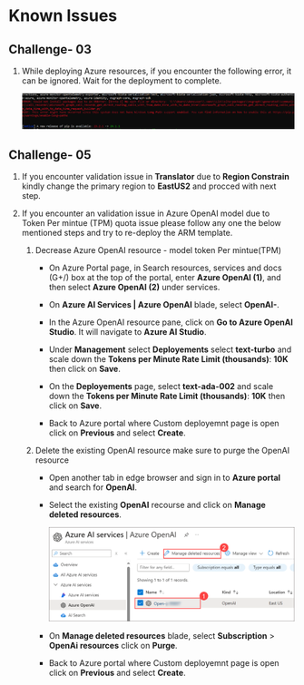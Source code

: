 # Known Issues

## Challenge- 03 

1. While deploying Azure resources, if you encounter the following error, it can be ignored. Wait for the deployment to complete.

   ![](../media/Active-image120.png)
   
## Challenge- 05

1. If you encounter validation issue in **Translator** due to **Region Constrain** kindly change the primary region to **EastUS2** and procced with next step.

1. If you encounter an validation issue in Azure OpenAI model due to Token Per mintue (TPM) quota issue please follow any one the below mentioned steps and try to re-deploy the ARM template.


    1.  Decrease Azure OpenAI resource - model token Per mintue(TPM)  

         - On Azure Portal page, in Search resources, services and docs (G+/) box at the top of the portal, enter **Azure OpenAI (1)**, and then select **Azure OpenAI (2)** under services.
      
         - On **Azure AI Services | Azure OpenAI** blade, select **OpenAI-<inject key="Deployment-id" enableCopy="false"></inject>**.
      
         - In the Azure OpenAI resource pane, click on **Go to Azure OpenAI Studio**. It will navigate to **Azure AI Studio**.
      
         - Under **Management** select **Deployements** select **text-turbo** and scale down the **Tokens per Minute Rate Limit (thousands)**: **10K** then click on **Save**.
         - On the **Deployements** page, select  **text-ada-002** and scale down the **Tokens per Minute Rate Limit (thousands)**: **10K** then click on **Save**.

         - Back to Azure portal where Custom deployemnt page is open click on **Previous** and select **Create**.

    2.  Delete the existing OpenAI resource make sure to purge the OpenAI resource  

        - Open another tab in edge browser and sign in to **Azure portal** and search for **OpenAI**.
        - Select the existing **OpenAI** recourse and click on **Manage deleted resources**.

          ![](../media/Active-image142.png)

        - On **Manage deleted resources** blade, select **Subscription** > **OpenAi resources** click on **Purge**.

        - Back to Azure portal where Custom deployemnt page is open click on **Previous** and select **Create**.
